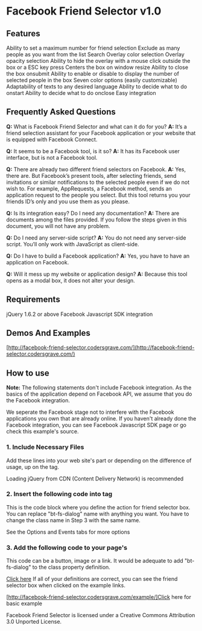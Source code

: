 Facebook Friend Selector v1.0
=====

Features
---

Ability to set a maximum number for friend selection
Exclude as many people as you want from the list
Search
Overlay color selection
Overlay opacity selection
Ability to hide the overlay with a mouse click outside the box or a ESC key press
Centers the box on window resize
Ability to close the box onsubmit
Ability to enable or disable to display the number of selected people in the box
Seven color options (easily customizable)
Adaptability of texts to any desired language
Ability to decide what to do onstart
Ability to decide what to do onclose
Easy integration


Frequently Asked Questions
---

**Q:** What is Facebook Friend Selector and what can it do for you?
**A:** It’s a friend selection assistant for your Facebook application or your website that is equipped with Facebook Connect.

**Q:** It seems to be a Facebook tool, is it so?
**A:** It has its Facebook user interface, but is not a Facebook tool.

**Q:** There are already two different friend selectors on Facebook.
**A:** Yes, there are. But Facebook’s present tools, after selecting friends, send invitations or similar notifications to the selected people even if we do not wish to. For example, AppRequests, a Facebook method, sends an application request to the people you select. But this tool returns you your friends ID’s only and you use them as you please.

**Q:** Is its integration easy? Do I need any documentation?
**A:** There are documents among the files provided. If you follow the steps given in this document, you will not have any problem.

**Q:** Do I need any server-side script?
**A:** You do not need any server-side script. You’ll only work with JavaScript as client-side.

**Q:** Do I have to build a Facebook application?
**A:** Yes, you have to have an application on Facebook.

**Q:** Will it mess up my website or application design?
**A:** Because this tool opens as a modal box, it does not alter your design.


Requirements
---

jQuery 1.6.2 or above
Facebook Javascript SDK integration

Demos And Examples
---
[http://facebook-friend-selector.codersgrave.com/](http://facebook-friend-selector.codersgrave.com/)

How to use
---

**Note:** The following statements don't include Facebook integration. As the basics of the application depend on Facebook API, we assume that you do the Facebook integration.

We seperate the Facebook stage not to interfere with the Facebook applications you own that are already online. If you haven't already done the Facebook integration, you can see Facebook Javascript SDK page or go check this example's source.


### 1. Include Necessary Files

Add these lines into your web site's <head> part or depending on the difference of usage, up on the </body> tag.

Loading jQuery from CDN (Content Delivery Network) is recommended

  <link type="text/css" href="/friend-selector/jquery.friend.selector.css" rel="stylesheet" />
  <script type="text/javascript" src="//ajax.googleapis.com/ajax/libs/jquery/1.6.2/jquery.min.js"></script>
  <script type="text/javascript" src="/friend-selector/jquery.friend.selector.js"></script>


### 2. Insert the following code into <body> tag

This is the code block where you define the action for friend selector box. You can replace "bt-fs-dialog" name with anything you want. You have to change the class name in Step 3 with the same name.

See the Options and Events tabs for more options

  <script type="text/javascript">
    jQuery(document).ready(function($) {
      $(".bt-fs-dialog").fSelector({
        onSubmit: function(response){
          // example response usage
          var selected_friends = [];
          $.each(response, function(k, v){
            selected_friends[k] = v;
          });
          alert(selected_friends);
        }
      });
    });
  </script>


### 3. Add the following code to your page's <body>

This code can be a button, image or a link. It would be adequate to add "bt-fs-dialog" to the class property definition.

  <a href="javascript:{}" class="bt-fs-dialog">Click here</a>
If all of your definitions are correct, you can see the friend selector box when clicked on the example links.

[http://facebook-friend-selector.codersgrave.com/example/]Click here for basic example

Facebook Friend Selector is licensed under a Creative Commons Attribution 3.0 Unported License.
